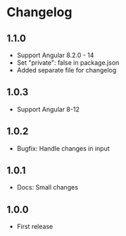 # Changelog

## 1.1.0
- Support Angular 8.2.0 - 14
- Set "private": false in package.json
- Added separate file for changelog

## 1.0.3
- Support Angular 8-12

## 1.0.2
- Bugfix: Handle changes in input

## 1.0.1
- Docs: Small changes

## 1.0.0
- First release
